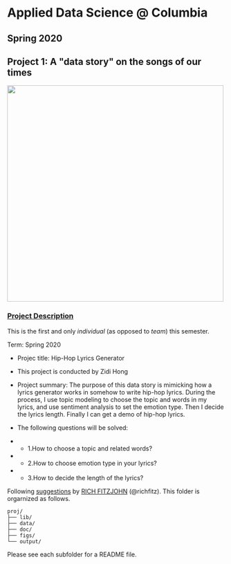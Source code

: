 # Applied Data Science @ Columbia
## Spring 2020
## Project 1: A "data story" on the songs of our times

<img src="figs/title1.jpeg" width="500">

### [Project Description](doc/)
This is the first and only *individual* (as opposed to *team*) this semester. 

Term: Spring 2020

+ Projec title: Hip-Hop Lyrics Generator
+ This project is conducted by Zidi Hong

+ Project summary: The purpose of this data story is mimicking how a lyrics generator works in somehow to write hip-hop lyrics. During the process, I use topic modeling to choose the topic and words in my lyrics, and use sentiment analysis to set the emotion type. Then I decide the lyrics length. Finally I can get a demo of hip-hop lyrics.

+ The following questions will be solved:

+ + 1.How to choose a topic and related words?

+ + 2.How to choose emotion type in your lyrics?

+ + 3.How to decide the length of the lyrics?


Following [suggestions](http://nicercode.github.io/blog/2013-04-05-projects/) by [RICH FITZJOHN](http://nicercode.github.io/about/#Team) (@richfitz). This folder is orgarnized as follows.

```
proj/
├── lib/
├── data/
├── doc/
├── figs/
└── output/
```

Please see each subfolder for a README file.
